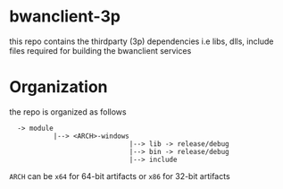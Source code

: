 # bwanclient-3p

this repo contains the thirdparty (3p) dependencies i.e libs, dlls, include files required for building the bwanclient services

# Organization

the repo is organized as follows
```
  -> module
		   |--> <ARCH>-windows
							  |--> lib -> release/debug
							  |--> bin -> release/debug
							  |--> include
```
`ARCH` can be `x64` for 64-bit artifacts or `x86` for 32-bit artifacts
